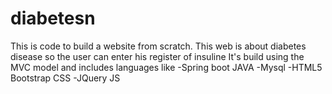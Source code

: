 # diabetesn
This is code to build a website from scratch. This web is about diabetes disease so the user can enter his register of insuline
It's build using the MVC model and includes languages like
-Spring boot JAVA
-Mysql
-HTML5 Bootstrap CSS
-JQuery JS 
